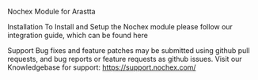 Nochex Module for Arastta

Installation
To Install and Setup the Nochex module please follow our integration guide, which can be found here

Support
Bug fixes and feature patches may be submitted using github pull requests, and bug reports or feature requests as github issues. Visit our Knowledgebase for support: https://support.nochex.com/

